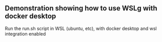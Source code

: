 ## Demonstration showing how to use WSLg with docker desktop

Run the run.sh script in WSL (ubuntu, etc), with docker desktop and wsl integration enabled